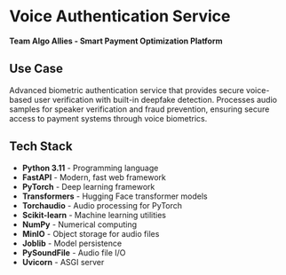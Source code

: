 # Voice Authentication Service

**Team Algo Allies - Smart Payment Optimization Platform**

## Use Case

Advanced biometric authentication service that provides secure voice-based user verification with built-in deepfake detection. Processes audio samples for speaker verification and fraud prevention, ensuring secure access to payment systems through voice biometrics.

## Tech Stack

- **Python 3.11** - Programming language
- **FastAPI** - Modern, fast web framework
- **PyTorch** - Deep learning framework
- **Transformers** - Hugging Face transformer models
- **Torchaudio** - Audio processing for PyTorch
- **Scikit-learn** - Machine learning utilities
- **NumPy** - Numerical computing
- **MinIO** - Object storage for audio files
- **Joblib** - Model persistence
- **PySoundFile** - Audio file I/O
- **Uvicorn** - ASGI server
